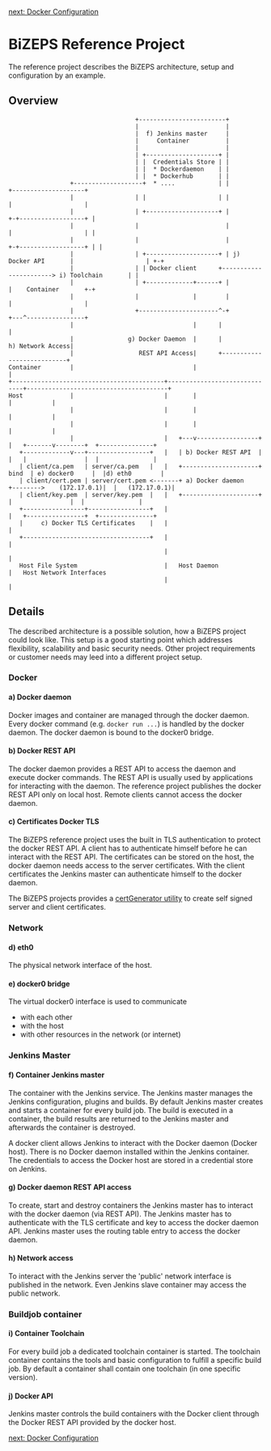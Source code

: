 [next: Docker Configuration](02_DockerConfiguration.md)

#   BiZEPS Reference Project

The reference project describes the BiZEPS architecture, setup and configuration by an example.

##  Overview

```
                                   +------------------------+
                                   |                        |
                                   |  f) Jenkins master     |
                                   |     Container          |
                                   |                        |
                                   | +--------------------+ |
                                   | |  Credentials Store | |
                                   | |  * Dockerdaemon    | |
                                   | |  * Dockerhub       | |
                 +-------------------+  * ....            | |                         +--------------------+
                 |                 | |                    | |                         |                    |
                 |                 | +--------------------+ |                       +-+------------------+ |
                 |                 |                        |                       |                    | |
                 |                 |                        |                     +-+------------------+ | |
                 |                 | +--------------------+ | j) Docker API       |                    | +-+
                 |                 | | Docker client      +-----------------------> i) Toolchain       | |
                 |                 | +-------------+------+ |                     |    Container       +-+
                 |                 |               |        |                     |                    |
                 |                 +----------------------^-+                     +---^----------------+
                 |                                 |      |                           |
                 |               g) Docker Daemon  |      |          h) Network Access|
                 |                  REST API Access|      +---------------------------+
Container        |                                 |                                  |
+------------------------------------------+------------------------------+---------------------------------------+
Host             |                         |       |                      |           |
                 |                         |       |                      |           |
                 |                         |       |                      |           |
                 |                         |   +---v-----------------+    |   +-------v--------+  +---------------+
   +-------------v---+-----------------+   |   | b) Docker REST API  |    |   |                |  |               |
   | client/ca.pem   | server/ca.pem   |   |   +---------------------+  bind  | e) docker0     |  |d) eth0        |
   | client/cert.pem | server/cert.pem <-------+ a) Docker daemon    +-------->    (172.17.0.1)|  |   (172.17.0.1)|
   | client/key.pem  | server/key.pem  |   |   +---------------------+        |                |  |               |
   +-----------------+-----------------+   |                              |   +----------------+  +---------------+
   |     c) Docker TLS Certificates    |   |                              |
   +-----------------------------------+   |                              |
                                           |                              |
   Host File System                        |   Host Daemon                |   Host Network Interfaces
                                           |                              |
```

##  Details
The described architecture is a possible solution, how a BiZEPS project could look like.
This setup is a good starting point which addresses flexibility, scalability and basic security needs.
Other project requirements or customer needs may leed into a different project setup.

### Docker
####  a) Docker daemon
Docker images and container are managed through the docker daemon.
Every docker command (e.g. `docker run ...`) is handled by the docker daemon.
The docker daemon is bound to the docker0 bridge.

####  b) Docker REST API
The docker daemon provides a REST API to access the daemon and execute docker commands.
The REST API is usually used by applications for interacting with the daemon.
The reference project publishes the docker REST API only on local host.
Remote clients cannot access the docker daemon.

####  c) Certificates Docker TLS
The BiZEPS reference project uses the built in TLS authentication to protect the docker REST API.
A client has to authenticate himself before he can interact with the REST API.
The certificates can be stored on the host, the docker daemon needs access to the server certificates.
With the client certificates the Jenkins master can authenticate himself to the docker daemon.

The BiZEPS projects provides a [certGenerator utility](/utils/certGenerator/summary.md) to create self signed server and client certificates.

### Network
####  d) eth0
The physical network interface of the host.

####  e) docker0 bridge
The virtual docker0 interface is used to communicate
- with each other
- with the host
- with other resources in the network (or internet)

### Jenkins Master
####  f) Container Jenkins master
The container with the Jenkins service.
The Jenkins master manages the Jenkins configuration, plugins and builds.
By default Jenkins master creates and starts a container for every build job.
The build is executed in a container, the build results are returned
to the Jenkins master and afterwards the container is destroyed.

A docker client allows Jenkins to interact with the Docker daemon (Docker host).
There is no Docker daemon installed within the Jenkins container.
The credentials to access the Docker host are stored in a credential store on Jenkins.

####  g) Docker daemon REST API access
To create, start and destroy containers the Jenkins master
has to interact with the docker daemon (via REST API).
The Jenkins master has to authenticate with the TLS certificate and key to access the docker daemon API.
Jenkins master uses the routing table entry to access the docker daemon.

####  h) Network access
To interact with the Jenkins server the 'public' network interface is published in the network.
Even Jenkins slave container may access the public network.

### Buildjob container
####  i) Container Toolchain
For every build job a dedicated toolchain container is started.
The toolchain container contains the tools and basic configuration to fulfill a specific build job.
By default a container shall contain one toolchain (in one specific version).

####  j) Docker API
Jenkins master controls the build containers with the Docker client through
the Docker REST API provided by the docker host.

[next: Docker Configuration](02_DockerConfiguration.md)
